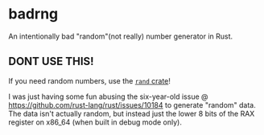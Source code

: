 # badrng
An intentionally bad "random"(not really) number generator in Rust.

## DONT USE THIS!
If you need random numbers, use the [`rand` crate](https://crates.io/crates/rand)!

I was just having some fun abusing the six-year-old issue @ https://github.com/rust-lang/rust/issues/10184 to generate "random" data.
The data isn't actually random, but instead just the lower 8 bits of the RAX register on x86_64 (when built in debug mode only). 
